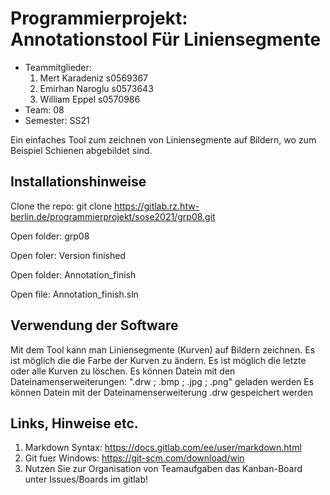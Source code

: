 # Programmierprojekt: Annotationstool Für Liniensegmente

* Teammitglieder:
	1. Mert Karadeniz s0569367
	2. Emirhan Naroglu s0573643
	3. William Eppel s0570986
* Team: 08
* Semester: SS21


Ein einfaches Tool zum zeichnen von Liniensegmente auf Bildern, wo zum Beispiel Schienen abgebildet sind.


## Installationshinweise

Clone the repo:
git clone https://gitlab.rz.htw-berlin.de/programmierprojekt/sose2021/grp08.git

Open folder:
grp08

Open foler:
Version finished

Open folder:
Annotation_finish

Open file:
Annotation_finish.sln

## Verwendung der Software

Mit dem Tool kann man Liniensegmente (Kurven) auf Bildern zeichnen.
Es ist möglich die die Farbe der Kurven zu ändern.
Es ist möglich die letzte oder alle Kurven zu löschen.
Es können Datein mit den Dateinamenserweiterungen: ".drw ; .bmp ; .jpg ; .png" geladen werden
Es können Datein mit der Dateinamenserweiterung .drw gespeichert werden

## Links, Hinweise etc.

1. Markdown Syntax: https://docs.gitlab.com/ee/user/markdown.html
2. Git fuer Windows: https://git-scm.com/download/win
3. Nutzen Sie zur Organisation von Teamaufgaben das Kanban-Board unter Issues/Boards im gitlab!